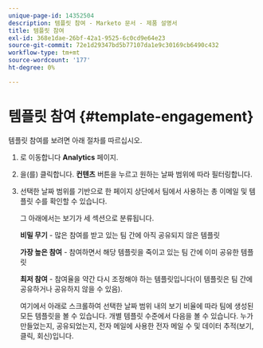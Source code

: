 ```yaml
---
unique-page-id: 14352504
description: 템플릿 참여 - Marketo 문서 - 제품 설명서
title: 템플릿 참여
exl-id: 368e1dae-26bf-42a1-9525-6c0cd9e64e23
source-git-commit: 72e1d29347bd5b77107da1e9c30169cb6490c432
workflow-type: tm+mt
source-wordcount: '177'
ht-degree: 0%

---
```


# 템플릿 참여 {#template-engagement}

템플릿 참여를 보려면 아래 절차를 따르십시오.

1. 로 이동합니다 **Analytics** 페이지.

1. 을(를) 클릭합니다. **컨텐츠** 버튼을 누르고 원하는 날짜 범위에 따라 필터링합니다.

1. 선택한 날짜 범위를 기반으로 한 페이지 상단에서 팀에서 사용하는 총 이메일 및 템플릿 수를 확인할 수 있습니다.

   그 아래에서는 보기가 세 섹션으로 분류됩니다.

   **비밀 무기** - 많은 참여를 받고 있는 팀 간에 아직 공유되지 않은 템플릿

   **가장 높은 참여** - 참여하면서 해당 템플릿을 죽이고 있는 팀 간에 이미 공유한 템플릿

   **최저 참여** - 참여율을 약간 다시 조정해야 하는 템플릿입니다(이 템플릿은 팀 간에 공유하거나 공유하지 않을 수 있음).

   여기에서 아래로 스크롤하여 선택한 날짜 범위 내의 보기 비율에 따라 팀에 생성된 모든 템플릿을 볼 수 있습니다. 개별 템플릿 수준에서 다음을 볼 수 있습니다. 누가 만들었는지, 공유되었는지, 전자 메일에 사용한 전자 메일 수 및 데이터 추적(보기, 클릭, 회신)입니다.
